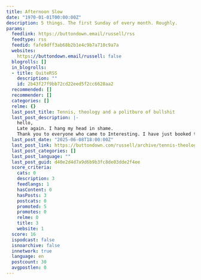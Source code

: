 ```yaml
---
title: Afternoon Slow
date: "1970-01-01T00:00:00Z"
description: 5 things. The first Sunday of every month. Roughly.
params:
  feedlink: https://buttondown.email/russell/rss
  feedtype: rss
  feedid: fafe9dff3ab68b2b1e4c9b7a710c9a7a
  websites:
    https://buttondown.email/russell: false
  blogrolls: []
  in_blogrolls:
  - title: QuiteRSS
    description: ""
    id: 2b43f27f9bb72cd22eed5f2cc6628aa2
  recommended: []
  recommender: []
  categories: []
  relme: {}
  last_post_title: Tennis, theology and a politburo of bullshit
  last_post_description: |-
    hello,
    Late again. I hang my head in shame.
    Thank you to everyone who came to Interesting. I have just booked the Conway Hall for next year; 20th May 2026. World Bee Day. You heard it here first
  last_post_date: "2025-06-08T18:00:00Z"
  last_post_link: https://buttondown.com/russell/archive/tennis-theology-and-a-politburo-of-bullshit/
  last_post_categories: []
  last_post_language: ""
  last_post_guid: d40e2d4d7a9d6b9b3fc8de03dde2f4ee
  score_criteria:
    cats: 0
    description: 3
    feedlangs: 1
    hasContent: 0
    hasPosts: 3
    postcats: 0
    promoted: 5
    promotes: 0
    relme: 0
    title: 3
    website: 1
  score: 16
  ispodcast: false
  isnoarchive: false
  innetwork: true
  language: en
  postcount: 30
  avgpostlen: 0
---
```

